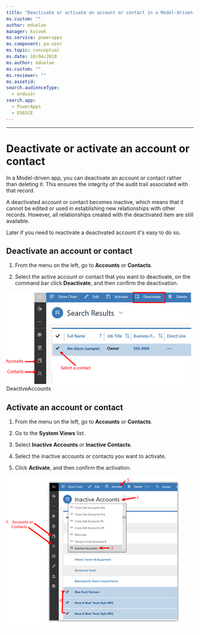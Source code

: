 ```yaml
---
title: "Deactivate or activate an account or contact in a Model-driven appp| MicrosoftDocs"
ms.custom: ""
author: mduelae
manager: kvivek
ms.service: powerapps
ms.component: pa-user
ms.topic: conceptual
ms.date: 10/04/2018
ms.author: mduelae
ms.custom: ""
ms.reviewer: ""
ms.assetid: 
search.audienceType: 
  - enduser
search.app: 
  - PowerApps
  - D365CE
---
```

---
# Deactivate or activate an account or contact

In a Model-driven app, you can deactivate an account or contact rather than deleting it. This ensures the integrity of the audit trail associated with that record.  
  
 A deactivated account or contact becomes inactive, which means that it cannot be edited or used in establishing new relationships with other records. However, all relationships created with the deactivated item are still available.  
  
 Later if you need to reactivate a deactivated account it's easy to do so.   
  
## Deactivate an account or contact 
  
1.  From the menu on the left, go to **Accounts** or **Contacts**.  
  
2.  Select the active account or contact that you want to deactivate, on the command bar click **Deactivate**, and then confirm the deactivation.

 ![Deactivate an account in PowerApps](media/DeactiveAccounts.png "Deactivate an account in PowerAppss")
DeactiveAccounts

## Activate an account or contact  
  
1.  From the menu on the left, go to **Accounts** or **Contacts**. 
  
2.  Go to the **System Views** list.

3.  Select **Inactive Accounts** or **Inactive Contacts**.  
  
4.  Select the inactive accounts or contacts you want to activate.

5.  Click **Activate**, and then confirm the activation.  

 ![Activate an account in PowerApps](media/ActiveAccounts.png "Activate an account in PowerApps")  



